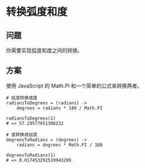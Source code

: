 # 转换弧度和度

## 问题

你需要实现弧度和度之间的转换。

## 方案

使用 JavaScript 的 Math.PI 和一个简单的公式来转换两者。

```
# 弧度转换成度
radiansToDegrees = (radians) ->
    degrees = radians * 180 / Math.PI

radiansToDegrees(1)
# => 57.29577951308232

# 度转换成弧度
degreesToRadians = (degrees) ->
    radians = degrees * Math.PI / 180

degreesToRadians(1)
# => 0.017453292519943295
```


